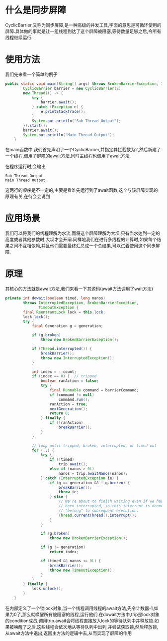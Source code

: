 # 什么是同步屏障

CyclicBarrier,又称为同步屏障,是一种高级的并发工具,字面的意思是可循环使用的屏障.具体做的事就是让一组线程到达了这个屏障被阻塞,等待数量足够之后,令所有线程继续运行.

# 使用方法

我们先来看一个简单的例子

```java
public static void main(String[] args) throws BrokenBarrierException, InterruptedException {
        CyclicBarrier barrier = new CyclicBarrier(2);
        new Thread(() -> {
            try {
                barrier.await();
            } catch (Exception e) {
                e.printStackTrace();
            }
            System.out.println("Sub Thread Output");
        }).start();
        barrier.await();
        System.out.println("Main Thread Output");
    }
```

在main函数中,我们首先声明了一个CyclicBarrier,并指定其拦截数为2,然后新建了一个线程,调用了屏障的await方法,同时主线程也调用了await方法

在程序运行时,会输出

```
Sub Thread Output
Main Thread Output
```

这两行的顺序是不一定的,主要是看谁先运行到了await函数,这个与该屏障实现的原理有关,在待会会说到

# 应用场景

我们可以将我们的线程理解为水流,而将这个屏障理解为大坝,只有当水达到一定的高度或者其他参数时,大坝才会开闸.同样地我们在进行多线程的计算时,如果每个结果之间不互相依赖,并且他们需要最终汇总成一个总结果,可以试着使用这个同步屏障.

# 原理

其核心的方法就是await方法,我们来看一下其源码(await方法调用了wait方法)

```java
private int dowait(boolean timed, long nanos)
        throws InterruptedException, BrokenBarrierException,
               TimeoutException {
        final ReentrantLock lock = this.lock;
        lock.lock();
        try {
            final Generation g = generation;

            if (g.broken)
                throw new BrokenBarrierException();

            if (Thread.interrupted()) {
                breakBarrier();
                throw new InterruptedException();
            }

            int index = --count;
            if (index == 0) {  // tripped
                boolean ranAction = false;
                try {
                    final Runnable command = barrierCommand;
                    if (command != null)
                        command.run();
                    ranAction = true;
                    nextGeneration();
                    return 0;
                } finally {
                    if (!ranAction)
                        breakBarrier();
                }
            }

            // loop until tripped, broken, interrupted, or timed out
            for (;;) {
                try {
                    if (!timed)
                        trip.await();
                    else if (nanos > 0L)
                        nanos = trip.awaitNanos(nanos);
                } catch (InterruptedException ie) {
                    if (g == generation && ! g.broken) {
                        breakBarrier();
                        throw ie;
                    } else {
                        // We're about to finish waiting even if we had not
                        // been interrupted, so this interrupt is deemed to
                        // "belong" to subsequent execution.
                        Thread.currentThread().interrupt();
                    }
                }

                if (g.broken)
                    throw new BrokenBarrierException();

                if (g != generation)
                    return index;

                if (timed && nanos <= 0L) {
                    breakBarrier();
                    throw new TimeoutException();
                }
            }
        } finally {
            lock.unlock();
        }
    }
```

在内部定义了一个锁lock对象,当一个线程调用线程的await方法,先令计数器-1,如果为0了,那么就唤醒所有被阻塞的线程,运行他们.在dowait方法中,trip是lock对象的condition成员,调用trip.await会将线程直接放入lock的等待队列中并释放锁.如果被唤醒了之后,这些线程会依次地从等待队列中出列,并尝试获取锁,然后释放锁,从await方法中退出,返回主方法的逻辑中去,从而实现了屏障的作用
